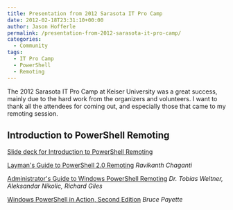 ```yaml
---
title: Presentation from 2012 Sarasota IT Pro Camp
date: 2012-02-18T23:31:10+00:00
author: Jason Hofferle
permalink: /presentation-from-2012-sarasota-it-pro-camp/
categories:
  - Community
tags:
  - IT Pro Camp
  - PowerShell
  - Remoting
---
```

The 2012 Sarasota IT Pro Camp at Keiser University was a great success, mainly due to the hard work from the organizers and volunteers. I want to thank all the attendees for coming out, and especially those that came to my remoting session.

## Introduction to PowerShell Remoting

[Slide deck for Introduction to PowerShell Remoting](https://drive.google.com/open?id=1FchxCcehGyR5O6LIQd-KbTHmsgouOeIO)

[Layman's Guide to PowerShell 2.0 Remoting](https://www.ravichaganti.com/blog/laymans-guide-to-powershell-2-0-remoting/)
_Ravikanth Chaganti_

[Administrator's Guide to Windows PowerShell Remoting](http://community.idera.com)
_Dr. Tobias Weltner, Aleksandar Nikolic, Richard Giles_

[Windows PowerShell in Action, Second Edition](https://www.manning.com/books/windows-powershell-in-action-second-edition)
_Bruce Payette_
